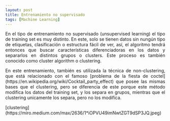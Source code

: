 ```yaml
---
layout: post
title: Entrenamiento no supervisado
tags: [Machine Learning]
---
```

<style TYPE="text/css">
code.has-jax {font: inherit; font-size: 100%; background: inherit; border: inherit;}
</style>
<script type="text/x-mathjax-config">
MathJax.Hub.Config({
    tex2jax: {
        inlineMath: [['$','$'], ['\\(','\\)']],
        skipTags: ['script', 'noscript', 'style', 'textarea', 'pre'] // removed 'code' entry
    }
});
MathJax.Hub.Queue(function() {
    var all = MathJax.Hub.getAllJax(), i;
    for(i = 0; i < all.length; i += 1) {
        all[i].SourceElement().parentNode.className += ' has-jax';
    }
});
</script>
<script type="text/javascript" src="https://cdnjs.cloudflare.com/ajax/libs/mathjax/2.7.4/MathJax.js?config=TeX-AMS_HTML-full"></script>

<p style='text-align: justify;'>
En el tipo de entrenamiento no supervisado (unsupervised learning) el tipo de training set es muy distinto. En este, solo se tienen datos sin nungún tipo de etiquetas, clasificación o estructura fácil de ver, así, el algoritmo tendrá entonces que buscar características diferenciadoras en los datos y separarlos en distintos grupos o clusters. Este proceso es también conocido como cluster algorithm o clustering.
</p>

<p style='text-align: justify;'>
En este entrenamiento, también es utilizada la técnica de non-clustering, que está relacionado con el famoso [problema de la fiesta de coctel](https://en.wikipedia.org/wiki/Cocktail_party_effect) que posee las mismas bases que el clustering, pero se diferencia de este porque este método modifica los datos
del training set, y los separa en grupos, mientras que el clustering unicamente los separa, pero no los modifíca.
</p>
[clustering](https://miro.medium.com/max/2636/1*iOPVU49imNwtZGT9dSP3JQ.jpeg)
